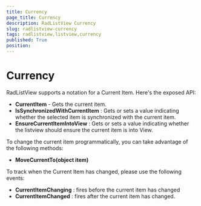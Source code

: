 ```yaml
---
title: Currency
page_title: Currency
description: RadListView Currency
slug: radlistview-currency
tags: radlistview,listview,currency
published: True
position: 
---
```


# Currency

RadListView supports a notation for a Current Item. Here's the exposed API: 

* **CurrentItem** - Gets the current item.
* **IsSynchronizedWithCurrentItem** : Gets or sets a value indicating whether the selected item is synchronized with the current item.
* **EnsureCurrentItemIntoView** : Gets or sets a value indicating whether the listview should ensure the current item is into View. 


To change the current item programmatically, you can take advantage of the following methods:

* **MoveCurrentTo(object item)**

To track when the Current Item has changed, please use the following events:

* **CurrentItemChanging** : fires before the current item has changed
* **CurrentItemChanged** : fires after the current item has changed.
